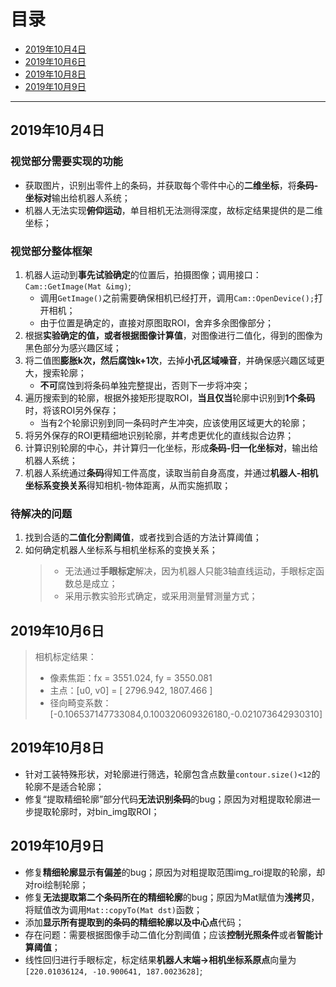 # **目录**   
+ [2019年10月4日](#2019年10月4日)  
+ [2019年10月6日](#2019年10月6日)  
+ [2019年10月8日](#2019年10月8日)  
+ [2019年10月9日](#2019年10月9日)  
---
## 2019年10月4日
### **视觉部分需要实现的功能**
* 获取图片，识别出零件上的条码，并获取每个零件中心的**二维坐标**，将**条码-坐标对**输出给机器人系统；
* 机器人无法实现**俯仰运动**，单目相机无法测得深度，故标定结果提供的是二维坐标；
### **视觉部分整体框架**
1. 机器人运动到**事先试验确定**的位置后，拍摄图像；调用接口：`Cam::GetImage(Mat &img)`;
    * 调用`GetImage()`之前需要确保相机已经打开，调用`Cam::OpenDevice();`打开相机；
    * 由于位置是确定的，直接对原图取ROI，舍弃多余图像部分；
2. 根据**实验确定的值，或者根据图像计算值**，对图像进行二值化，得到的图像为黑色部分为感兴趣区域；
3. 将二值图**膨胀k次，然后腐蚀k+1次**，去掉**小孔区域噪音**，并确保感兴趣区域更大，搜索轮廓；
    * **不可**腐蚀到将条码单独完整提出，否则下一步将冲突；
4. 遍历搜索到的轮廓，根据外接矩形提取ROI，**当且仅当**轮廓中识别到**1个条码**时，将该ROI另外保存；
    * 当有2个轮廓识别到同一条码时产生冲突，应该使用区域更大的轮廓；
5. 将另外保存的ROI更精细地识别轮廓，并考虑更优化的直线拟合边界；
6. 计算识别轮廓的中心，并计算归一化坐标，形成**条码-归一化坐标对**，输出给机器人系统；
7. 机器人系统通过**条码**得知工件高度，读取当前自身高度，并通过**机器人-相机坐标系变换关系**得知相机-物体距离，从而实施抓取；

### 待解决的问题
1. 找到合适的**二值化分割阈值**，或者找到合适的方法计算阈值；
2. 如何确定机器人坐标系与相机坐标系的变换关系；
   > + 无法通过**手眼标定**解决，因为机器人只能3轴直线运动，手眼标定函数总是成立；
   > + 采用示教实验形式确定，或采用测量臂测量方式；


## 2019年10月6日
> 相机标定结果：
> + 像素焦距：fx = 3551.024, fy = 3550.081
> + 主点：[u0, v0] = [ 2796.942, 1807.466 ]
> + 径向畸变系数：[-0.106537147733084,0.100320609326180,-0.021073642930310]  


## 2019年10月8日
+ 针对工装特殊形状，对轮廓进行筛选，轮廓包含点数量`contour.size()<12`的轮廓不是适合轮廓；
+ 修复“提取精细轮廓”部分代码**无法识别条码**的bug；原因为对粗提取轮廓进一步提取轮廓时，对bin_img取ROI；

## 2019年10月9日
+ 修复**精细轮廓显示有偏差**的bug；原因为对粗提取范围img_roi提取的轮廓，却对roi绘制轮廓；
+ 修复**无法提取第二个条码所在的精细轮廓**的bug；原因为Mat赋值为**浅拷贝**，将赋值改为调用`Mat::copyTo(Mat dst)`函数；
+ 添加**显示所有提取到的条码的精细轮廓以及中心点**代码；
+ 存在问题：需要根据图像手动二值化分割阈值；应该**控制光照条件**或者**智能计算阈值**；
+ 线性回归进行手眼标定，标定结果**机器人末端->相机坐标系原点**向量为`[220.01036124, -10.900641, 187.0023628]`;
